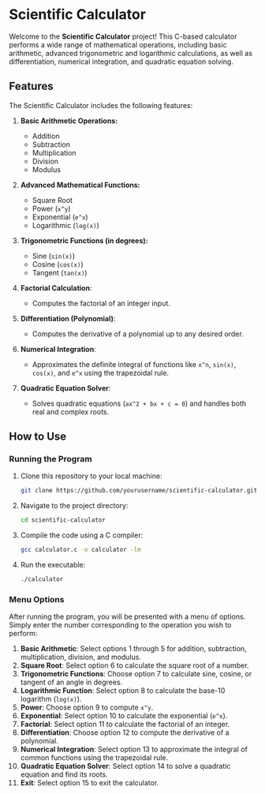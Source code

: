 # Scientific Calculator

Welcome to the **Scientific Calculator** project! This C-based calculator performs a wide range of mathematical operations, including basic arithmetic, advanced trigonometric and logarithmic calculations, as well as differentiation, numerical integration, and quadratic equation solving.

## Features

The Scientific Calculator includes the following features:

1. **Basic Arithmetic Operations:**
   - Addition
   - Subtraction
   - Multiplication
   - Division
   - Modulus

2. **Advanced Mathematical Functions:**
   - Square Root
   - Power (`x^y`)
   - Exponential (`e^x`)
   - Logarithmic (`log(x)`)

3. **Trigonometric Functions (in degrees):**
   - Sine (`sin(x)`)
   - Cosine (`cos(x)`)
   - Tangent (`tan(x)`)

4. **Factorial Calculation**:
   - Computes the factorial of an integer input.

5. **Differentiation (Polynomial)**:
   - Computes the derivative of a polynomial up to any desired order.

6. **Numerical Integration**:
   - Approximates the definite integral of functions like `x^n`, `sin(x)`, `cos(x)`, and `e^x` using the trapezoidal rule.

7. **Quadratic Equation Solver**:
   - Solves quadratic equations (`ax^2 + bx + c = 0`) and handles both real and complex roots.

## How to Use

### Running the Program

1. Clone this repository to your local machine:
    ```bash
    git clone https://github.com/yourusername/scientific-calculator.git
    ```

2. Navigate to the project directory:
    ```bash
    cd scientific-calculator
    ```

3. Compile the code using a C compiler:
    ```bash
    gcc calculator.c -o calculator -lm
    ```

4. Run the executable:
    ```bash
    ./calculator
    ```

### Menu Options

After running the program, you will be presented with a menu of options. Simply enter the number corresponding to the operation you wish to perform:

1. **Basic Arithmetic**: Select options 1 through 5 for addition, subtraction, multiplication, division, and modulus.
2. **Square Root**: Select option 6 to calculate the square root of a number.
3. **Trigonometric Functions**: Choose option 7 to calculate sine, cosine, or tangent of an angle in degrees.
4. **Logarithmic Function**: Select option 8 to calculate the base-10 logarithm (`log(x)`).
5. **Power**: Choose option 9 to compute `x^y`.
6. **Exponential**: Select option 10 to calculate the exponential (`e^x`).
7. **Factorial**: Select option 11 to calculate the factorial of an integer.
8. **Differentiation**: Choose option 12 to compute the derivative of a polynomial.
9. **Numerical Integration**: Select option 13 to approximate the integral of common functions using the trapezoidal rule.
10. **Quadratic Equation Solver**: Select option 14 to solve a quadratic equation and find its roots.
11. **Exit**: Select option 15 to exit the calculator.
